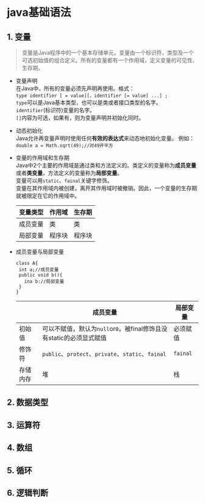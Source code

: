 # java基础语法

## 1. 变量
> 变量是Java程序中的一个基本存储单元。变量由一个标识符，类型及一个可选初始值的组合定义。所有的变量都有一个作用域，定义变量的可见性、生存期。

* 变量声明  
在Java中，所有的变量必须先声明再使用。格式：  
``type identifier [ = value][，identifier [= value] ...] ;``  
``type``可以是Java基本类型，也可以是类或者接口类型的名字。  
``identifier``(标识符)变量的名字。  
``[]``内容为可选，如果有，则为变量声明并初始化同时。   

* 动态初始化  
Java允许再变量声明时使用任何**有效的表达式**来动态地初始化变量。 例如：  
``double a = Math.sqrt(49);//对49开平方``

* 变量的作用域和生存期  
Java中2个主要的作用域是通过类和方法定义的。类定义的变量称为**成员变量**或者**类变量**，方法定义的变量称为**局部变量**。  
变量可以用``static``、``fainal``关键字修饰。  
变量在其作用域内被创建，离开其作用域时被撤销。因此，一个变量的生存期就被限定在它的作用域中。  

  |变量类型|作用域|生存期|
  |-------|------|-----|
  |成员变量|类    |类   |
  |局部变量|程序块|程序块|

* 成员变量与局部变量
  ```
  class A{
   int a;//成员变量
   public void b(){
     ina b://局部变量
   }
  }
  ```
  |      |      成员变量     |      局部变量      |
  |------|-------------------|----------------------|
  |初始值|可以不赋值，默认为``null``or``0``，被final修饰且没有static的必须显式赋值| 必须赋值 |
  |修饰符|``public``、``protect``、``private``、``static``、``fainal``|``fainal``|
  |存储内存|堆|栈|
  

## 2. 数据类型
## 3. 运算符
## 4. 数组
## 5. 循环
## 6. 逻辑判断
